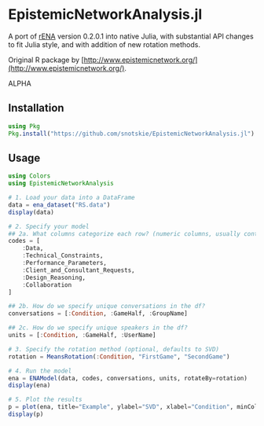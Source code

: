 # EpistemicNetworkAnalysis.jl

A port of [rENA](https://rdrr.io/cran/rENA/) version 0.2.0.1 into native Julia, with substantial API changes to fit Julia style, and with addition of new rotation methods.

Original R package by [http://www.epistemicnetwork.org/](http://www.epistemicnetwork.org/).

ALPHA

## Installation

```julia
using Pkg
Pkg.install("https://github.com/snotskie/EpistemicNetworkAnalysis.jl")
```

## Usage

```julia
using Colors
using EpistemicNetworkAnalysis

# 1. Load your data into a DataFrame
data = ena_dataset("RS.data")
display(data)

# 2. Specify your model
## 2a. What columns categorize each row? (numeric columns, usually containing only 0 or 1)
codes = [
    :Data,
    :Technical_Constraints,
    :Performance_Parameters,
    :Client_and_Consultant_Requests,
    :Design_Reasoning,
    :Collaboration
]

## 2b. How do we specify unique conversations in the df?
conversations = [:Condition, :GameHalf, :GroupName]

## 2c. How do we specify unique speakers in the df?
units = [:Condition, :GameHalf, :UserName]

# 3. Specify the rotation method (optional, defaults to SVD)
rotation = MeansRotation(:Condition, "FirstGame", "SecondGame")

# 4. Run the model
ena = ENAModel(data, codes, conversations, units, rotateBy=rotation)
display(ena)

# 5. Plot the results
p = plot(ena, title="Example", ylabel="SVD", xlabel="Condition", minColor=colorant"blue", maxColor=colorant"red")
display(p)
```